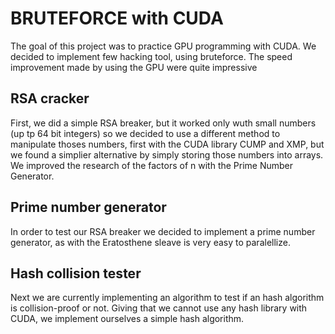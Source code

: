# BRUTEFORCE with CUDA
The goal of this project was to practice GPU programming with CUDA. We decided to implement few hacking tool, using bruteforce. The speed improvement made by using the GPU were quite impressive

## RSA cracker
First, we did a simple RSA breaker, but it worked only wuth small numbers (up tp 64 bit integers) so we decided to use a different method to manipulate thoses numbers, first with the CUDA library CUMP and XMP, but we found a simplier alternative by simply storing those numbers into arrays.
We improved the research of the factors of n with the Prime Number Generator.

## Prime number generator
In order to test our RSA breaker we decided to implement a prime number generator, as with the Eratosthene sleave is very easy to paralellize.

## Hash collision tester
Next we are currently implementing an algorithm to test if an hash algorithm is collision-proof or not. Giving that we cannot use any hash library with CUDA, we implement ourselves a simple hash algorithm.
